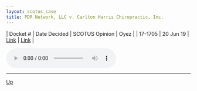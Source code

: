 ```yaml
---
layout: scotus_case
title: PDR Network, LLC v. Carlton Harris Chiropractic, Inc.
---
```


| Docket # | Date Decided | SCOTUS Opinion | Oyez |
| 17-1705 | 20 Jun 19 | [Link](https://www.supremecourt.gov/opinions/18pdf/588us1r56_4gcj.pdf) | [Link](https://www.oyez.org/cases/2018/17-1705) |

<audio controls>
   <source src='./resources/17-1705.mp3' type='audio/mpeg'>
</audio>

<object data='./resources/17-1705.pdf' type='application/pdf'></object>

---

[Up](./README.md)